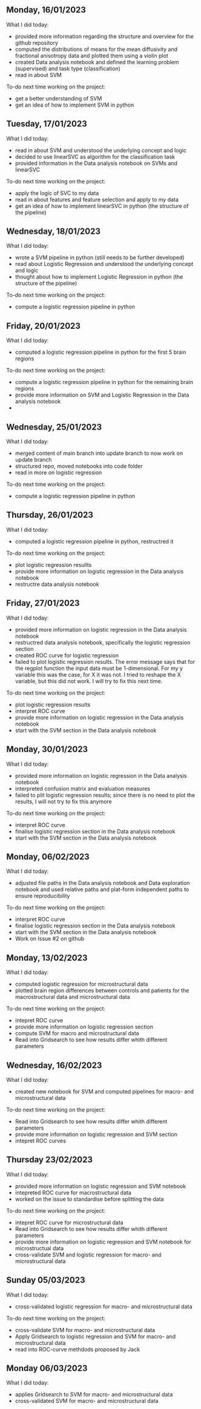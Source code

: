 ## Monday, 16/01/2023
What I did today:
- provided more information regarding the structure and overview for the github repository
- computed the  distributions of means for the mean diffusivity and fractional anisotropy data and plotted them using a violin plot
- created Data analysis notebook and defined the learning problem (supervised) and task type (classification)
- read in about SVM 

To-do next time working on the project:
- get a better understanding of SVM 
- get an idea of how to implement SVM in python

## Tuesday, 17/01/2023
What I did today:
- read in about SVM and understood the underlying concept and logic
- decided to use linearSVC as algorithm for the classification task
- provided information in the Data analysis notebook on SVMs and linearSVC

To-do next time working on the project:
- apply the logic of SVC to my data 
- read in about features and feature selection and apply to my data 
- get an idea of how to implement linearSVC in python (the structure of the pipeline)


## Wednesday, 18/01/2023
What I did today:
- wrote a SVM pipeline in python (still needs to be further developed)
- read about Logistic Regression and understood the underlying concept and logic
- thought about how to implement Logistic Regression in python (the structure of the pipeline)

To-do next time working on the project:
- compute a logistic regression pipeline in python


## Friday, 20/01/2023
What I did today:
- computed a logistic regression pipeline in python for the first 5 brain regions

To-do next time working on the project:
- compute a logistic regression pipeline in python for the remaining brain regions
- provide more information on SVM and Logistic Regression in the Data analysis notebook
-

## Wednesday, 25/01/2023
What I did today:
- merged content of main branch into update branch to now work on update branch
- structured repo, moved notebooks into code folder
- read in more on logistic regression 

To-do next time working on the project:
- compute a logistic regression pipeline in python 

## Thursday, 26/01/2023
What I did today:
- computed a logistic regression pipeline in python, restructred it 

To-do next time working on the project:
- plot logistic regression resullts 
- provide more information on logistic regression in the Data analysis notebook
- restructre data analysis notebook

## Friday, 27/01/2023
What I did today:
- provided more information on logistic regression in the Data analysis notebook
- restructred data analysis notebook, specifically the logistic regression section
- created ROC curve for logistic regression
- failed to plot logistic regression results. The error message says that for the regplot function the input data must be 1-dimensional. For my y variable this was the case, for X it was not. I tried to reshape the X variable, but this did not work. I will try to fix this next time.

To-do next time working on the project:
- plot logistic regression results
- interpret ROC curve
- provide more information on logistic regression in the Data analysis notebook
- start with the SVM section in the Data analysis notebook

## Monday, 30/01/2023
What I did today:
- provided more information on logistic regression in the Data analysis notebook
- interpreted confusion matrix and evaluation measures
- failed to plit logistic regression results; since there is no need to plot the results, I will not try to fix this anymore

To-do next time working on the project:
- interpret ROC curve
- finalise logistic regression section in the Data analysis notebook
- start with the SVM section in the Data analysis notebook


## Monday, 06/02/2023
What I did today:
- adjusted file paths in the Data analysis notebook and Data exploration notebook and used relative paths and plat-form independent paths to ensure reproducibility 

To-do next time working on the project:
- interpret ROC curve
- finalise logistic regression section in the Data analysis notebook
- start with the SVM section in the Data analysis notebook
- Work on Issue #2 on github 

## Monday, 13/02/2023
What I did today:
- computed logistic regression for microstructural data
- plotted brain region differences between controls and patients for the macrostructural data and microstructural data

To-do next time working on the project:
- intepret ROC curve
- provide more information on logistic regression section
- compute SVM for macro and microstructural data
- Read into Gridsearch to see how results differ whith different parameters

## Wednesday, 16/02/2023
What I did today:
- created new notebook for SVM and computed pipelines for macro- and microstructural data

To-do next time working on the project:
- Read into Gridsearch to see how results differ whith different parameters
- provide more information on logistic regression and SVM section
- intepret ROC curves


## Thursday 23/02/2023
What I did today:
- provided more information on logistic regression and SVM notebook
- intepreted ROC curve for macrostructural data
- worked on the issue to standardise before splitting the data

To-do next time working on the project:
- intepret ROC curve for microstructural data
- Read into Gridsearch to see how results differ whith different parameters
- provide more information on logistic regression and SVM notebook for microstructual data
- cross-validate SVM and logistic regression for macro- and microstructural data

## Sunday 05/03/2023
What I did today:
- cross-validated logistic regression for macro- and microstructural data

To-do next time working on the project:
- cross-validate SVM for macro- and microstructural data
- Apply Gridsearch to logistic regression and SVM for macro- and microstructural data
- read into ROC-curve methdods proposed by Jack

## Monday 06/03/2023
What I did today:
- applies Gridsearch to SVM for macro- and microstructural data
- cross-validated SVM for macro- and microstructural data



